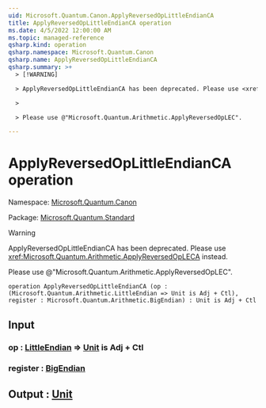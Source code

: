 ```yaml
---
uid: Microsoft.Quantum.Canon.ApplyReversedOpLittleEndianCA
title: ApplyReversedOpLittleEndianCA operation
ms.date: 4/5/2022 12:00:00 AM
ms.topic: managed-reference
qsharp.kind: operation
qsharp.namespace: Microsoft.Quantum.Canon
qsharp.name: ApplyReversedOpLittleEndianCA
qsharp.summary: >+
  > [!WARNING]

  > ApplyReversedOpLittleEndianCA has been deprecated. Please use <xref:Microsoft.Quantum.Arithmetic.ApplyReversedOpLECA> instead.

  >

  > Please use @"Microsoft.Quantum.Arithmetic.ApplyReversedOpLEC".

---
```


# ApplyReversedOpLittleEndianCA operation

Namespace: [Microsoft.Quantum.Canon](xref:Microsoft.Quantum.Canon)

Package: [Microsoft.Quantum.Standard](https://nuget.org/packages/Microsoft.Quantum.Standard)


> [!WARNING]
> ApplyReversedOpLittleEndianCA has been deprecated. Please use <xref:Microsoft.Quantum.Arithmetic.ApplyReversedOpLECA> instead.
>
> Please use @"Microsoft.Quantum.Arithmetic.ApplyReversedOpLEC".



```qsharp
operation ApplyReversedOpLittleEndianCA (op : (Microsoft.Quantum.Arithmetic.LittleEndian => Unit is Adj + Ctl), register : Microsoft.Quantum.Arithmetic.BigEndian) : Unit is Adj + Ctl
```


## Input

### op : [LittleEndian](xref:Microsoft.Quantum.Arithmetic.LittleEndian) => [Unit](xref:microsoft.quantum.qsharp.valueliterals#unit-literal)  is Adj + Ctl




### register : [BigEndian](xref:Microsoft.Quantum.Arithmetic.BigEndian)





## Output : [Unit](xref:microsoft.quantum.qsharp.valueliterals#unit-literal)

